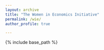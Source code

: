 ```yaml
---
layout: archive
title: "The Women in Economics Initiative"
permalink: /wie/
author_profile: true

---
```


{% include base_path %}






